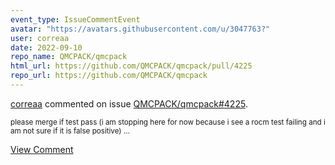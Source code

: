 ```yaml
---
event_type: IssueCommentEvent
avatar: "https://avatars.githubusercontent.com/u/3047763?"
user: correaa
date: 2022-09-10
repo_name: QMCPACK/qmcpack
html_url: https://github.com/QMCPACK/qmcpack/pull/4225
repo_url: https://github.com/QMCPACK/qmcpack
---
```


<a href='https://github.com/correaa' target='_blank'>correaa</a> commented on issue <a href='https://github.com/QMCPACK/qmcpack/pull/4225' target='_blank'>QMCPACK/qmcpack#4225</a>.

<small>please merge if test pass (i am stopping here for now because i see a rocm test failing and i am not sure if it is false positive) ...</small>

<a href='https://github.com/QMCPACK/qmcpack/pull/4225' target='_blank'>View Comment</a>